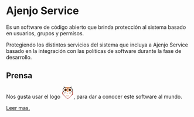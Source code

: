 Ajenjo Service
==============

Es un software de código abierto que brinda protección al sistema basado en
usuarios, grupos y permisos.

Protegiendo los distintos servicios del sistema que incluya a Ajenjo Service
basado en la integración con las políticas de software durante la fase de
desarrollo.


Prensa
------

Nos gusta usar el logo ![ajenjo logo](press/IsotipoX32.png), para dar a conocer
este software al mundo.

[Leer mas.](press/README.md)





